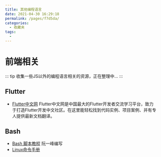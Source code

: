 ```yaml
---
title: 其他编程语言
date: 2021-04-30 16:29:18
permalink: /pages/f7d5da/
categories:
  - 收藏夹
tags:
  - 
---
```


# 前端相关

::: tip
收集一些JS以外的编程语言相关的资源，正在整理中...
:::

## Flutter
- [Flutter中文网](https://flutterchina.club/) Flutter中文网是中国最大的Flutter开发者交流学习平台，致力于打造Flutter开发中文社区。在这里能轻松找到代码实例、项目案例、并有专人提供最新文档翻译。

## Bash
- [Bash 脚本教程](https://wangdoc.com/bash/) 阮一峰编写
- [Linux命令手册](https://ipcmen.com/)
